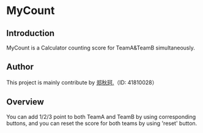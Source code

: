 # MyCount
## Introduction
MyCount is a Calculator counting score for TeamA&TeamB simultaneously.
## Author
This project is mainly contribute by [郑秋珂.](https://github.com/Ivy0819)（ID: 41810028）
## Overview
You can add 1/2/3 point to both TeamA and TeamB by using corresponding buttons, and you can reset the score for both teams by using 'reset' button.
